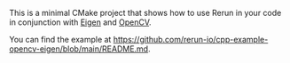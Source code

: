 <!--[metadata]
title = "Eigen and OpenCV C++ Integration"
source = "https://github.com/rerun-io/cpp-example-opencv-eigen"
tags = ["2D", "3D", "C++", "Eigen", "OpenCV"]
thumbnail = "https://static.rerun.io/cpp-example-opencv-eigen/2fc6355fd87fbb4d07cda384ee8805edb68b5e01/480w.png"
thumbnail_dimensions = [480, 267]
-->

This is a minimal CMake project that shows how to use Rerun in your code in conjunction with [Eigen](https://eigen.tuxfamily.org/) and [OpenCV](https://opencv.org/).

You can find the example at <https://github.com/rerun-io/cpp-example-opencv-eigen/blob/main/README.md>.

<picture>
  <img src="https://static.rerun.io/cpp-example-opencv-eigen/2fc6355fd87fbb4d07cda384ee8805edb68b5e01/full.png" alt="">
  <source media="(max-width: 480px)" srcset="https://static.rerun.io/cpp-example-opencv-eigen/2fc6355fd87fbb4d07cda384ee8805edb68b5e01/480w.png">
  <source media="(max-width: 768px)" srcset="https://static.rerun.io/cpp-example-opencv-eigen/2fc6355fd87fbb4d07cda384ee8805edb68b5e01/768w.png">
  <source media="(max-width: 1024px)" srcset="https://static.rerun.io/cpp-example-opencv-eigen/2fc6355fd87fbb4d07cda384ee8805edb68b5e01/1024w.png">
  <source media="(max-width: 1200px)" srcset="https://static.rerun.io/cpp-example-opencv-eigen/2fc6355fd87fbb4d07cda384ee8805edb68b5e01/1200w.png">
</picture>
